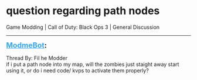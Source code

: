 # question regarding path nodes
Game Modding | Call of Duty: Black Ops 3 | General Discussion

---
<strong style="font-size: 1.4em;"><span style="text-decoration: underline;text-decoration-color: #34a7f9;"><span style="color:#34a7f9;">ModmeBot</span></span>:</strong>

<p>Thread By: Fil he Modder<br />if i put a path node into my map, will the zombies just staight away start using it, or do i need code/ kvps to activate them properly?</p>
